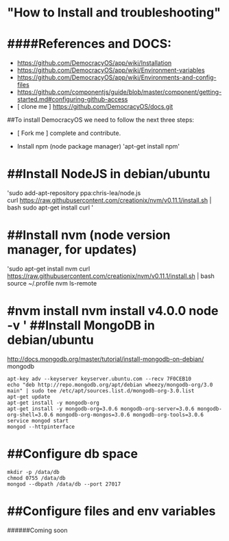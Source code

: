 "How to Install and troubleshooting"
========================================

####References and DOCS:
====================
* https://github.com/DemocracyOS/app/wiki/Installation
* https://github.com/DemocracyOS/app/wiki/Environment-variables
* https://github.com/DemocracyOS/app/wiki/Environments-and-config-files
* https://github.com/componentjs/guide/blob/master/component/getting-started.md#configuring-github-access
* [ clone me ] https://github.com/DemocracyOS/docs.git

##To install DemocracyOS we need to follow the next three steps:

  * [ Fork me ] complete and contribute.
  
  * Install npm (node package manager)
    'apt-get install npm'

##Install NodeJS in debian/ubuntu
=================================
  'sudo add-apt-repository ppa:chris-lea/node.js  
   curl https://raw.githubusercontent.com/creationix/nvm/v0.11.1/install.sh | bash
   sudo apt-get install curl
  '

##Install nvm (node version manager, for updates)
================================================
   'sudo apt-get install nvm
   curl https://raw.githubusercontent.com/creationix/nvm/v0.11.1/install.sh | bash
   source ~/.profile
   nvm ls-remote
   
   #nvm install     <version>
   nvm install     v4.0.0
   node -v
  '
##Install MongoDB in debian/ubuntu
=================================
http://docs.mongodb.org/master/tutorial/install-mongodb-on-debian/
mongodb
  
    apt-key adv --keyserver keyserver.ubuntu.com --recv 7F0CEB10
    echo "deb http://repo.mongodb.org/apt/debian wheezy/mongodb-org/3.0 main" | sudo tee /etc/apt/sources.list.d/mongodb-org-3.0.list
    apt-get update
    apt-get install -y mongodb-org
    apt-get install -y mongodb-org=3.0.6 mongodb-org-server=3.0.6 mongodb-org-shell=3.0.6 mongodb-org-mongos=3.0.6 mongodb-org-tools=3.0.6
    service mongod start
    mongod --httpinterface
  
##Configure db space
===================
  
    mkdir -p /data/db
    chmod 0755 /data/db
    mongod --dbpath /data/db --port 27017
  
##Configure files and env variables
==================================
  
  ######Coming soon








